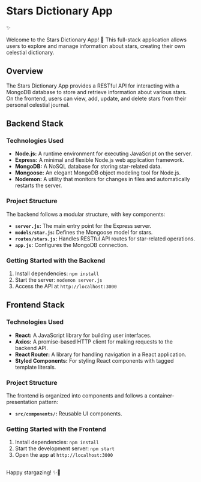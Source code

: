 # Stars Dictionary App

✨

Welcome to the Stars Dictionary App! 🌌 This full-stack application allows users to explore and manage information about stars, creating their own celestial dictionary.

## Overview

The Stars Dictionary App provides a RESTful API for interacting with a MongoDB database to store and retrieve information about various stars. On the frontend, users can view, add, update, and delete stars from their personal celestial journal.

## Backend Stack

### Technologies Used

- **Node.js:** A runtime environment for executing JavaScript on the server.
- **Express:** A minimal and flexible Node.js web application framework.
- **MongoDB:** A NoSQL database for storing star-related data.
- **Mongoose:** An elegant MongoDB object modeling tool for Node.js.
- **Nodemon:** A utility that monitors for changes in files and automatically restarts the server.

### Project Structure

The backend follows a modular structure, with key components:

- **`server.js`:** The main entry point for the Express server.
- **`models/star.js`:** Defines the Mongoose model for stars.
- **`routes/stars.js`:** Handles RESTful API routes for star-related operations.
- **`app.js`:** Configures the MongoDB connection.


### Getting Started with the Backend

1. Install dependencies: `npm install`
2. Start the server: `nodemon server.js`
3. Access the API at `http://localhost:3000`

## Frontend Stack

### Technologies Used

- **React:** A JavaScript library for building user interfaces.
- **Axios:** A promise-based HTTP client for making requests to the backend API.
- **React Router:** A library for handling navigation in a React application.
- **Styled Components:** For styling React components with tagged template literals.

### Project Structure

The frontend is organized into components and follows a container-presentation pattern:

- **`src/components/`:** Reusable UI components.

### Getting Started with the Frontend

1. Install dependencies: `npm install`
2. Start the development server: `npm start`
3. Open the app at `http://localhost:3000`


##
Happy stargazing! ✨🔭
